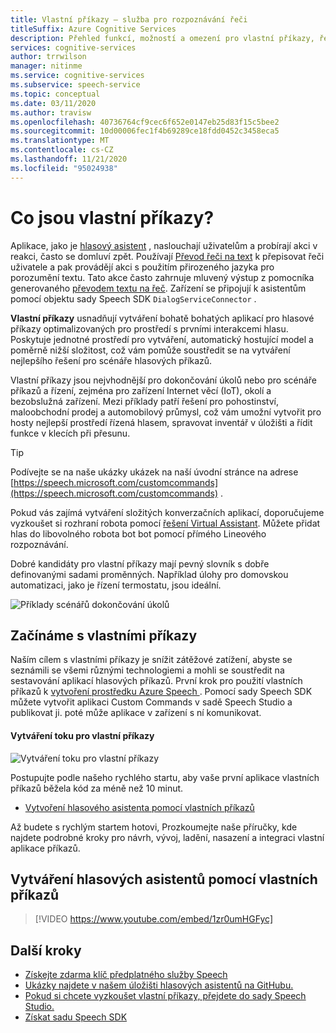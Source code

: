 ```yaml
---
title: Vlastní příkazy – služba pro rozpoznávání řeči
titleSuffix: Azure Cognitive Services
description: Přehled funkcí, možností a omezení pro vlastní příkazy, řešení pro vytváření hlasových aplikací.
services: cognitive-services
author: trrwilson
manager: nitinme
ms.service: cognitive-services
ms.subservice: speech-service
ms.topic: conceptual
ms.date: 03/11/2020
ms.author: travisw
ms.openlocfilehash: 40736764cf9cec6f652e0147eb25d83f15c5bee2
ms.sourcegitcommit: 10d00006fec1f4b69289ce18fdd0452c3458eca5
ms.translationtype: MT
ms.contentlocale: cs-CZ
ms.lasthandoff: 11/21/2020
ms.locfileid: "95024938"
---
```

# <a name="what-is-custom-commands"></a>Co jsou vlastní příkazy?

Aplikace, jako je [hlasový asistent](voice-assistants.md) , naslouchají uživatelům a probírají akci v reakci, často se domluví zpět. Používají [Převod řeči na text](speech-to-text.md) k přepisovat řeči uživatele a pak provádějí akci s použitím přirozeného jazyka pro porozumění textu. Tato akce často zahrnuje mluvený výstup z pomocníka generovaného [převodem textu na řeč](text-to-speech.md). Zařízení se připojují k asistentům pomocí objektu sady Speech SDK `DialogServiceConnector` .

**Vlastní příkazy** usnadňují vytváření bohatě bohatých aplikací pro hlasové příkazy optimalizovaných pro prostředí s prvními interakcemi hlasu. Poskytuje jednotné prostředí pro vytváření, automatický hostující model a poměrně nižší složitost, což vám pomůže soustředit se na vytváření nejlepšího řešení pro scénáře hlasových příkazů.

Vlastní příkazy jsou nejvhodnější pro dokončování úkolů nebo pro scénáře příkazů a řízení, zejména pro zařízení Internet věcí (IoT), okolí a bezobslužná zařízení. Mezi příklady patří řešení pro pohostinství, maloobchodní prodej a automobilový průmysl, což vám umožní vytvořit pro hosty nejlepší prostředí řízená hlasem, spravovat inventář v úložišti a řídit funkce v klecích při přesunu.

> [!TIP]
> Podívejte se na naše ukázky ukázek na naší úvodní stránce na adrese [https://speech.microsoft.com/customcommands](https://speech.microsoft.com/customcommands) .

Pokud vás zajímá vytváření složitých konverzačních aplikací, doporučujeme vyzkoušet si rozhraní robota pomocí [řešení Virtual Assistant](/azure/bot-service/bot-builder-enterprise-template-overview). Můžete přidat hlas do libovolného robota bot bot pomocí přímého Lineového rozpoznávání.

Dobré kandidáty pro vlastní příkazy mají pevný slovník s dobře definovanými sadami proměnných. Například úlohy pro domovskou automatizaci, jako je řízení termostatu, jsou ideální.

   ![Příklady scénářů dokončování úkolů](media/voice-assistants/task-completion-examples.png "Příklady dokončení úkolu")

## <a name="getting-started-with-custom-commands"></a>Začínáme s vlastními příkazy

Naším cílem s vlastními příkazy je snížit zátěžové zatížení, abyste se seznámili se všemi různými technologiemi a mohli se soustředit na sestavování aplikací hlasových příkazů. První krok pro použití vlastních příkazů k <a href="https://ms.portal.azure.com/#create/Microsoft.CognitiveServicesSpeechServices" target="_blank">vytvoření prostředku <span class="docon docon-navigate-external x-hidden-focus"></span> Azure Speech </a>. Pomocí sady Speech SDK můžete vytvořit aplikaci Custom Commands v sadě Speech Studio a publikovat ji. poté může aplikace v zařízení s ní komunikovat.

#### <a name="authoring-flow-for-custom-commands"></a>Vytváření toku pro vlastní příkazy
   ![Vytváření toku pro vlastní příkazy](media/voice-assistants/custom-commands-flow.png "Tok vytváření vlastních příkazů")

Postupujte podle našeho rychlého startu, aby vaše první aplikace vlastních příkazů běžela kód za méně než 10 minut.

* [Vytvoření hlasového asistenta pomocí vlastních příkazů](quickstart-custom-commands-application.md)

Až budete s rychlým startem hotovi, Prozkoumejte naše příručky, kde najdete podrobné kroky pro návrh, vývoj, ladění, nasazení a integraci vlastní aplikace příkazů.

## <a name="building-voice-assistants-with-custom-commands"></a>Vytváření hlasových asistentů pomocí vlastních příkazů
> [!VIDEO https://www.youtube.com/embed/1zr0umHGFyc]

## <a name="next-steps"></a>Další kroky

* [Získejte zdarma klíč předplatného služby Speech](overview.md#try-the-speech-service-for-free)
* [Ukázky najdete v našem úložišti hlasových asistentů na GitHubu.](https://aka.ms/speech/cc-samples)
* [Pokud si chcete vyzkoušet vlastní příkazy, přejdete do sady Speech Studio.](https://speech.microsoft.com/customcommands)
* [Získat sadu Speech SDK](speech-sdk.md)